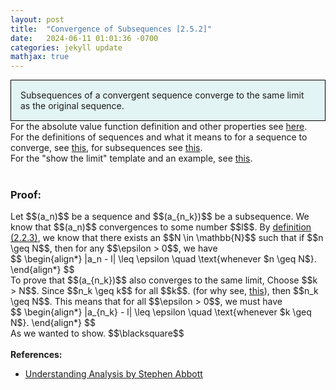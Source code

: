 ```yaml
---
layout: post
title:  "Convergence of Subsequences [2.5.2]"
date:   2024-06-11 01:01:36 -0700
categories: jekyll update
mathjax: true
---
```

<div style="background-color: #E3F4F4; padding: 15px 15px 15px 15px; border:1px solid black;">
  Subsequences of a convergent sequence converge to the same limit as the original sequence.
</div>
<!------------------------------------------------------------------------------------>
For the absolute value function definition and other properties see <a href="https://strncat.github.io/jekyll/update/2024/05/26/analysis-absolute-value-properties.html">here</a>.
<br>
For the definitions of sequences and what it means to for a sequence to converge, see <a href="https://strncat.github.io/jekyll/update/2024/05/21/analysis-seq-definitions.html">this</a>, for subsequences see <a href="https://strncat.github.io/jekyll/update/2024/02/10/analysis-seq-subsequences.html">this</a>.
<br>
For the "show the limit" template and an example, see <a href="https://strncat.github.io/jekyll/update/2024/05/12/analysis-seq-limit-template.html">this</a>.
<br> 
<br>
<!------------------------------------------------------------------------------------>
<h3>Proof:</h3>
Let $$(a_n)$$ be a sequence and $$(a_{n_k})$$ be a subsequence. We know that $$(a_n)$$ convergences to some number $$l$$. By <a href="https://strncat.github.io/jekyll/update/2024/05/21/analysis-seq-definitions.html">definition (2.2.3)</a>, we know that there exists an $$N \in \mathbb{N}$$ such that if $$n \geq N$$, then for any $$\epsilon > 0$$, we have
<div>
$$
\begin{align*}
|a_n - l| \leq \epsilon \quad \text{whenever $n \geq N$}.
\end{align*}
$$
</div>
To prove that $$(a_{n_k})$$ also converges to the same limit, Choose $$k > N$$. Since $$n_k \geq k$$ for all $$k$$. (for why see, <a href="https://strncat.github.io/jekyll/update/2024/05/21/analysis-seq-definitions.html">this</a>), then $$n_k \geq N$$. This means that for all $$\epsilon > 0$$, we must have 
<div>
$$
\begin{align*}
|a_{n_k} - l| \leq \epsilon \quad \text{whenever $k \geq N$}.
\end{align*}
$$
</div>
As we wanted to show.
$$\blacksquare$$
<br>
<br>
<!------------------------------------------------------------------------------------>
<b>References:</b>
<ul>
<li><a href="https://www.amazon.com/Understanding-Analysis-Undergraduate-Texts-Mathematics/dp/1493927116">Understanding Analysis by Stephen Abbott</a></li>
</ul>